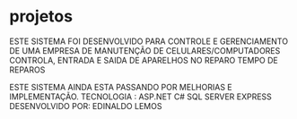 # projetos
ESTE SISTEMA FOI DESENVOLVIDO PARA CONTROLE E GERENCIAMENTO DE UMA EMPRESA DE MANUTENÇÃO DE CELULARES/COMPUTADORES
CONTROLA, ENTRADA E SAIDA DE APARELHOS NO REPARO
TEMPO DE REPAROS

ESTE SISTEMA AINDA ESTA PASSANDO POR MELHORIAS E IMPLEMENTAÇÃO.
TECNOLOGIA : ASP.NET C# SQL SERVER EXPRESS
DESENVOLVIDO POR: EDINALDO LEMOS


